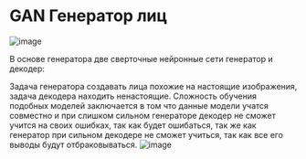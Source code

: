 # GAN Генератор лиц

![image](https://github.com/PRomanVl/GAN_Face_generator/assets/96573887/33826e54-552d-4174-b22a-c5697bfb20ab)


В основе генератора две сверточные нейронные сети генератор и декодер:

Задача генератора создавать лица похожие на настоящие изображения, задача декодера находить ненастоящие. Сложность обучения подобных моделей заключается в том что данные модели учатся совместно и при слишком сильном генераторе декодер не сможет учится на своих ошибках, так как будет ошибаться, так же как генератор при сильном декодере не сможет учиться, так как все его выводы будут отбраковываться. 
![image](https://github.com/PRomanVl/GAN_Face_generator/assets/96573887/af9f72a4-e5e3-4cad-b7c2-629da67dee31)


